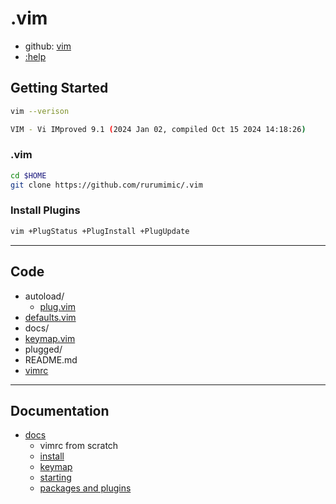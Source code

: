 # .vim

- github: [vim](https://github.com/vim/vim)
- [:help](https://vimhelp.org/)

## Getting Started

```bash
vim --verison

VIM - Vi IMproved 9.1 (2024 Jan 02, compiled Oct 15 2024 14:18:26)
```

### .vim

```bash
cd $HOME
git clone https://github.com/rurumimic/.vim
```

### Install Plugins

```bash
vim +PlugStatus +PlugInstall +PlugUpdate
```

---

## Code

- autoload/
  - [plug.vim](autoload/plug.vim)
- [defaults.vim](/defaults.vim)
- docs/
- [keymap.vim](/keymap.vim)
- plugged/
- README.md
- [vimrc](/vimrc)

---

## Documentation

- [docs](/docs/README.md)
  - vimrc from scratch
  - [install](/docs/install.md)
  - [keymap](/docs/keymap.md)
  - [starting](/docs/starting.md)
  - [packages and plugins](/docs/packages.md)

